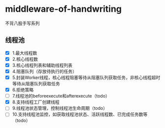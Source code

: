 # middleware-of-handwriting
不背八股手写系列

## 线程池
- [x]  1.最大线程数
- [x]  2.核心线程数
- [x]  3.核心线程列表和辅助线程列表
- [x]  4.阻塞队列（存放待执行的任务）
- [x]  5.封装Worker线程，核心线程阻塞等待从阻塞队列获取任务，非核心线程超时等待从阻塞队列获取任务
- [x]  6.拒绝策略
- [ ]  7.线程池的beforeexecute和afterexecute（todo）
- [x]  8.支持线程工厂创建线程
- [ ]  9.线程池状态管理，控制线程池生命周期（todo）
- [ ]  10.支持线程池监控，如获取线程池状态、活跃线程数、已完成任务数等（todo）